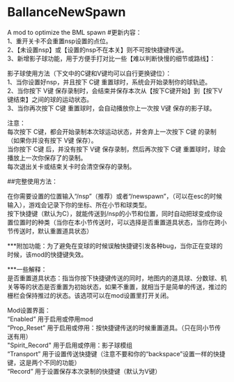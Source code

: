 # BallanceNewSpawn
A mod to optimize the BML spawn
#更新内容：  
1、重开关卡不会重置nsp设置的点位。  
2、【未设置nsp】或【设置的nsp不在本关】则不可按快捷键传送。  
3、新增影子球功能，用于方便手打对比一些【难以判断快慢的细节或路线】：  
  
影子球使用方法（下文中的C键和V键均可以自行更换键位）：  
1、当你设置好nsp，并且按下 C键 重置球时，系统会开始录制你的球轨迹。  
2、当你按下 V键 保存录制时，会结束并保存本次从【按下C键开始】到【按下V键结束】之间的球的运动状态。  
3、当你再次按下 C键 重置球时，会自动播放你上一次按 V键 保存的影子球。  
  
注意：  
每次按下 C键，都会开始录制本次球运动状态，并舍弃上一次按下 C键 的录制（如果你并没有按下 V键 保存）。  
当你按下 C键 后，并没有按下 V键 保存录制，然后再次按下 C键 重置球时，球会播放上一次你保存了的录制。  
每次退出关卡或结束关卡时会清空保存的录制。  
  
##完整使用方法：  
  
在你需要设置的位置输入“/nsp”（推荐）或者“/newspawn”，（可以在esc的时候输入），游戏会记录下你的坐标、所在小节和球类型。  
按下快捷键（默认为C），就能传送到/nsp的小节和位置，同时自动把球变成你设置位置时的种类（当你在本小节传送时，可以选择是否重置道具状态，当你在跨小节传送时，默认重置道具状态）  
  
***附加功能：为了避免在变球的时候误触快捷键引发各种bug，当你正在变球的时候，该mod的快捷键失效。  
  
***一些解释：  
是否重置道具状态：指当你按下快捷键传送的同时，地图内的道具球、分数球、机关等等的状态是否重置为初始状态，如果不重置，就相当于是简单的传送，推过的栅栏会保持推过的状态。该选项可以在mod设置里打开关闭。  

Mod设置界面：  
“Enabled” 用于启用或停用mod  
“Prop_Reset” 用于启用或停用：按快捷键传送的时候重置道具。（只在同小节传送有用）  
"Spirit_Record" 用于启用或停用：影子球模组  
“Transport” 用于设置传送快捷键（注意不要和你的“backspace”设置一样的快捷键，这是两个不同的功能）  
“Record” 用于设置保存本次录制的快捷键（默认为V键）  

